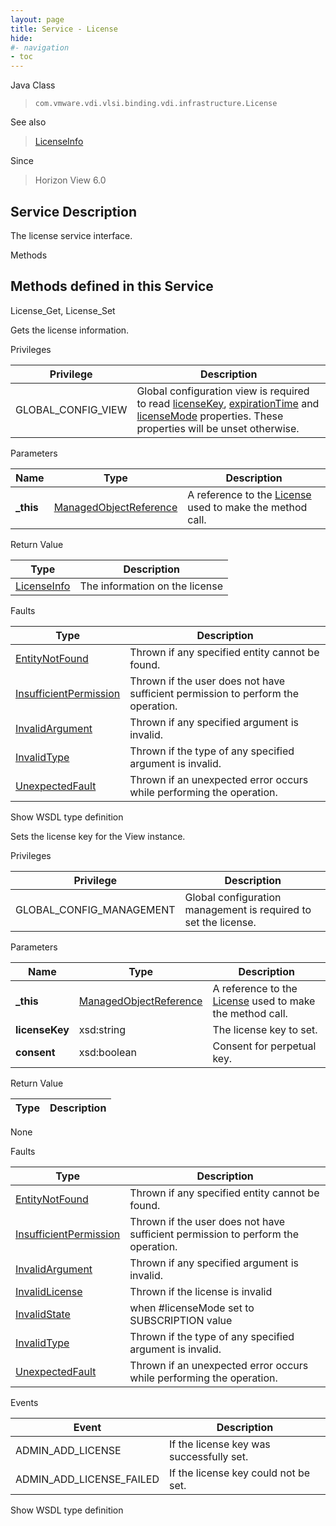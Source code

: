 ```yaml
---
layout: page
title: Service - License
hide:
#- navigation
- toc
---
```








Java Class
> `com.vmware.vdi.vlsi.binding.vdi.infrastructure.License`

See also
> [LicenseInfo](vdi.infrastructure.License.LicenseInfo.md)

Since
> Horizon View 6.0





## Service Description

The license service interface.

Methods

Methods defined in this Service
---
License_Get, License_Set




Gets the license information.

Privileges

Privilege |  Description
---|---
GLOBAL_CONFIG_VIEW|  Global configuration view is required to read [licenseKey](vdi.infrastructure.License.LicenseInfo.md#licenseKey), [expirationTime](vdi.infrastructure.License.LicenseInfo.md#expirationTime) and [licenseMode](vdi.infrastructure.License.LicenseInfo.md#licenseMode) properties. These properties will be unset otherwise.



Parameters

Name| Type| Description
---|---|---
**_this**| [ManagedObjectReference](vmodl.ManagedObjectReference.md)|  A reference to the [License](vdi.infrastructure.License.md) used to make the method call.



Return Value

Type |  Description
---|---
[LicenseInfo](vdi.infrastructure.License.LicenseInfo.md)| The information on the license



Faults

Type |  Description
---|---
[EntityNotFound](vdi.fault.EntityNotFound.md)| Thrown if any specified entity cannot be found.
[InsufficientPermission](vdi.fault.InsufficientPermission.md)| Thrown if the user does not have sufficient permission to perform the operation.
[InvalidArgument](vdi.fault.InvalidArgument.md)| Thrown if any specified argument is invalid.
[InvalidType](vdi.fault.InvalidType.md)| Thrown if the type of any specified argument is invalid.
[UnexpectedFault](vdi.fault.UnexpectedFault.md)| Thrown if an unexpected error occurs while performing the operation.

Show WSDL type definition







Sets the license key for the View instance.

Privileges

Privilege |  Description
---|---
GLOBAL_CONFIG_MANAGEMENT|  Global configuration management is required to set the license.



Parameters

Name| Type| Description
---|---|---
**_this**| [ManagedObjectReference](vmodl.ManagedObjectReference.md)|  A reference to the [License](vdi.infrastructure.License.md) used to make the method call.
**licenseKey**|  xsd:string|  The license key to set.
**consent**|  xsd:boolean|  Consent for perpetual key.




Return Value

Type |  Description
---|---
None



Faults

Type |  Description
---|---
[EntityNotFound](vdi.fault.EntityNotFound.md)| Thrown if any specified entity cannot be found.
[InsufficientPermission](vdi.fault.InsufficientPermission.md)| Thrown if the user does not have sufficient permission to perform the operation.
[InvalidArgument](vdi.fault.InvalidArgument.md)| Thrown if any specified argument is invalid.
[InvalidLicense](vdi.fault.InvalidLicense.md)| Thrown if the license is invalid
[InvalidState](vdi.fault.InvalidState.md)| when #licenseMode set to SUBSCRIPTION value
[InvalidType](vdi.fault.InvalidType.md)| Thrown if the type of any specified argument is invalid.
[UnexpectedFault](vdi.fault.UnexpectedFault.md)| Thrown if an unexpected error occurs while performing the operation.



Events

Event |  Description
---|---
ADMIN_ADD_LICENSE|  If the license key was successfully set.
ADMIN_ADD_LICENSE_FAILED|  If the license key could not be set.

Show WSDL type definition












 
